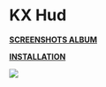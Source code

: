 # KX Hud

**[SCREENSHOTS ALBUM](https://imgur.com/a/iqTGSmH)** 

**[INSTALLATION](https://imgur.com/a/w3Ah6)**

![](https://i.imgur.com/LAhcwU7.jpg)